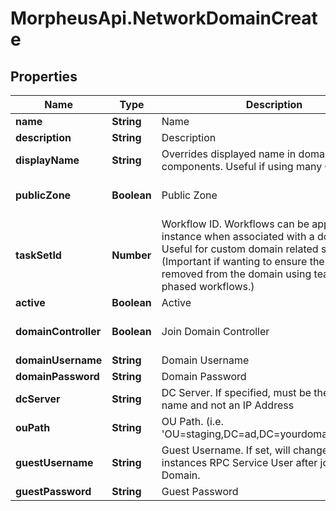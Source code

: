 # MorpheusApi.NetworkDomainCreate

## Properties

Name | Type | Description | Notes
------------ | ------------- | ------------- | -------------
**name** | **String** | Name | [optional] 
**description** | **String** | Description | [optional] 
**displayName** | **String** | Overrides displayed name in domain selection components. Useful if using many OU Paths. | [optional] 
**publicZone** | **Boolean** | Public Zone | [optional] [default to false]
**taskSetId** | **Number** | Workflow ID. Workflows can be applied to an instance when associated with a domain. Useful for custom domain related scripting. (Important if wanting to ensure the computer is removed from the domain using teardown phased workflows.)  | [optional] 
**active** | **Boolean** | Active | [optional] 
**domainController** | **Boolean** | Join Domain Controller | [optional] [default to true]
**domainUsername** | **String** | Domain Username | [optional] 
**domainPassword** | **String** | Domain Password | [optional] 
**dcServer** | **String** | DC Server. If specified, must be the server name and not an IP Address | [optional] 
**ouPath** | **String** | OU Path. (i.e. &#39;OU&#x3D;staging,DC&#x3D;ad,DC&#x3D;yourdomain,DC&#x3D;com&#39;) | [optional] 
**guestUsername** | **String** | Guest Username. If set, will change the instances RPC Service User after joining a Domain. | [optional] 
**guestPassword** | **String** | Guest Password | [optional] 



